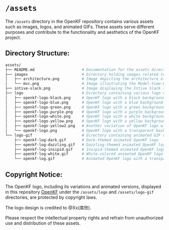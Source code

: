# `/assets`

The `/assets` directory in the OpenKF repository contains various assets such as images, logos, and animated GIFs. These assets serve different purposes and contribute to the functionality and aesthetics of the OpenKF project.

## Directory Structure:

```bash
assets/
├── README.md                     # Documentation for the assets directory
├── images                        # Directory holding images related to OpenKF
│   ├── architecture.png          # Image depicting the architecture of OpenKF
│   └── mvc.png                   # Image illustrating the Model-View-Controller (MVC) pattern
├── intive-slack.png              # Image displaying the Intive Slack logo
├── logo                          # Directory containing various logo variations for OpenKF
│   ├── openkf-logo-black.png     # OpenKF logo with a black background
│   ├── openkf-logo-blue.png      # OpenKF logo with a blue background
│   ├── openkf-logo-green.png     # OpenKF logo with a green background
│   ├── openkf-logo-purple.png    # OpenKF logo with a purple background
│   ├── openkf-logo-white.png     # OpenKF logo with a white background
│   ├── openkf-logo-yellow.png    # OpenKF logo with a yellow background
│   ├── openkf-logo-yellow2.png   # Another variation of OpenKF logo with a yellow background
│   └── openkf-logo.png           # OpenKF logo with a transparent background
└── logo-gif                      # Directory containing animated GIF versions of the OpenKF logo
    ├── openkf-log-dark.gif       # Dark-themed animated OpenKF logo
    ├── openkf-log-dazzling.gif   # Dazzling-themed animated OpenKF logo
    ├── openkf-log-insipid.gif    # Insipid-themed animated OpenKF logo
    ├── openkf-log-white.gif      # White-colored animated OpenKF logo
    └── openkf-log.gif            # Animated OpenKF logo with a transparent background
```

## Copyright Notice:

The OpenKF logo, including its variations and animated versions, displayed in this repository [OpenKF](https://github.com/OpenIMSDK/openkf) under the `/assets/logo` and `/assets/logo-gif` directories, are protected by copyright laws.

The logo design is credited to @Xx(席欣).

Please respect the intellectual property rights and refrain from unauthorized use and distribution of these assets.